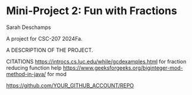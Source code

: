# Mini-Project 2: Fun with Fractions

Sarah Deschamps

A project for CSC-207 2024Fa.

A DESCRIPTION OF THE PROJECT.

CITATIONS
https://introcs.cs.luc.edu/while/gcdexamples.html for fraction reducing function help
https://www.geeksforgeeks.org/biginteger-mod-method-in-java/ for mod

https://github.com/YOUR_GITHUB_ACCOUNT/REPO